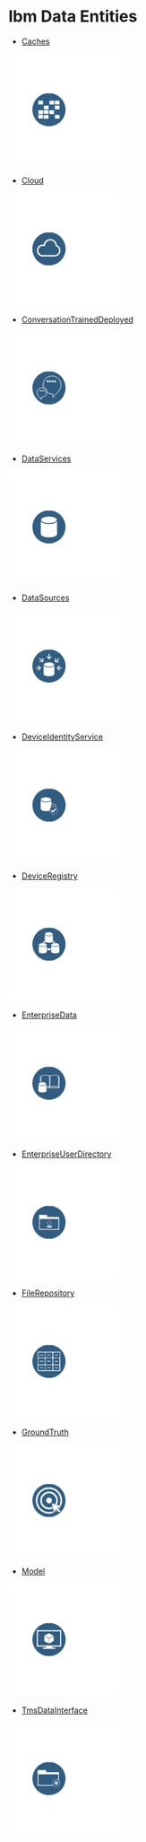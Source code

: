 # Ibm Data Entities


- [Caches](./caches.md)  
<img src="./caches.png" width="200"/>

- [Cloud](./cloud.md)  
<img src="./cloud.png" width="200"/>

- [ConversationTrainedDeployed](./conversation-trained-deployed.md)  
<img src="./conversation-trained-deployed.png" width="200"/>

- [DataServices](./data-services.md)  
<img src="./data-services.png" width="200"/>

- [DataSources](./data-sources.md)  
<img src="./data-sources.png" width="200"/>

- [DeviceIdentityService](./device-identity-service.md)  
<img src="./device-identity-service.png" width="200"/>

- [DeviceRegistry](./device-registry.md)  
<img src="./device-registry.png" width="200"/>

- [EnterpriseData](./enterprise-data.md)  
<img src="./enterprise-data.png" width="200"/>

- [EnterpriseUserDirectory](./enterprise-user-directory.md)  
<img src="./enterprise-user-directory.png" width="200"/>

- [FileRepository](./file-repository.md)  
<img src="./file-repository.png" width="200"/>

- [GroundTruth](./ground-truth.md)  
<img src="./ground-truth.png" width="200"/>

- [Model](./model.md)  
<img src="./model.png" width="200"/>

- [TmsDataInterface](./tms-data-interface.md)  
<img src="./tms-data-interface.png" width="200"/>
